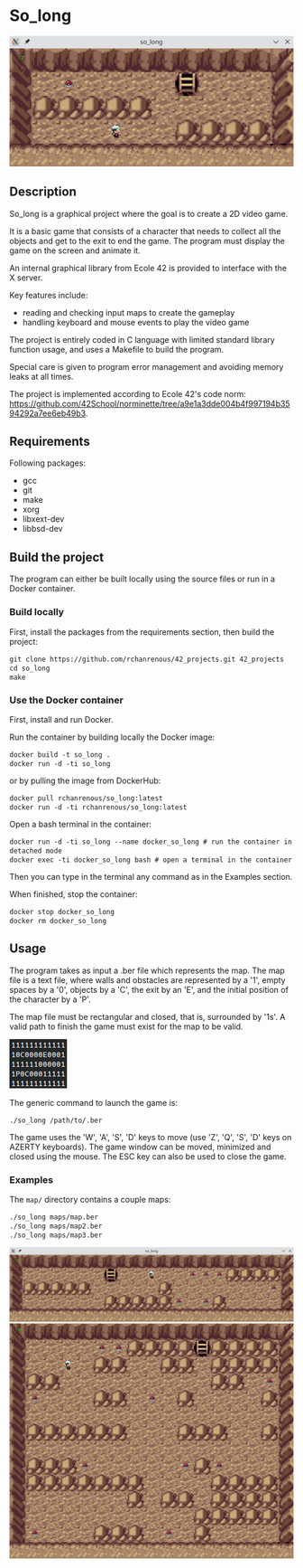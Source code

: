 # So\_long 

![so_long_gameplay1](img/so_long_gameplay1.png)

## Description

So\_long is a graphical project where the goal is to create a 2D video game.

It is a basic game that consists of a character that needs to collect all the objects and get to the exit to end the game.
The program must display the game on the screen and animate it.

An internal graphical library from Ecole 42 is provided to interface with the X server.

Key features include:
- reading and checking input maps to create the gameplay
- handling keyboard and mouse events to play the video game

The project is entirely coded in C language with limited standard library function usage, and uses a Makefile to build the program.

Special care is given to program error management and avoiding memory leaks at all times.

The project is implemented according to Ecole 42's code norm: https://github.com/42School/norminette/tree/a9e1a3dde004b4f997194b3594292a7ee6eb49b3.

## Requirements

Following packages:
- gcc
- git
- make
- xorg
- libxext-dev
- libbsd-dev

## Build the project

The program can either be built locally using the source files or run in a Docker container.

### Build locally

First, install the packages from the requirements section, then build the project:
```
git clone https://github.com/rchanrenous/42_projects.git 42_projects
cd so_long
make
```

### Use the Docker container

First, install and run Docker.

Run the container by building locally the Docker image:
```
docker build -t so_long .
docker run -d -ti so_long
```
or by pulling the image from DockerHub:
```
docker pull rchanrenous/so_long:latest
docker run -d -ti rchanrenous/so_long:latest
```
Open a bash terminal in the container:
```
docker run -d -ti so_long --name docker_so_long # run the container in detached mode
docker exec -ti docker_so_long bash # open a terminal in the container
```
Then you can type in the terminal any command as in the Examples section.

When finished, stop the container:
```
docker stop docker_so_long
docker rm docker_so_long
```

## Usage

The program takes as input a .ber file which represents the map. The map file is a text file, where walls and obstacles are represented by a '1', empty spaces by a '0', objects by a 'C', the exit by an 'E', and the initial position of the character by a 'P'.

The map file must be rectangular and closed, that is, surrounded by '1s'. A valid path to finish the game must exist for the map to be valid.

![so_long_map](img/so_long_map.png)

The generic command to launch the game is:
```
./so_long /path/to/.ber
```

The game uses the 'W', 'A', 'S', 'D' keys to move (use 'Z', 'Q', 'S', 'D' keys on AZERTY keyboards). The game window can be moved, minimized and closed using the mouse. The ESC key can also be used to close the game.

### Examples

The `map/` directory contains a couple maps:
```
./so_long maps/map.ber
./so_long maps/map2.ber
./so_long maps/map3.ber
```
![so_long_gameplay2](img/so_long_gameplay2.png)
![so_long_gameplay3](img/so_long_gameplay3.png)
